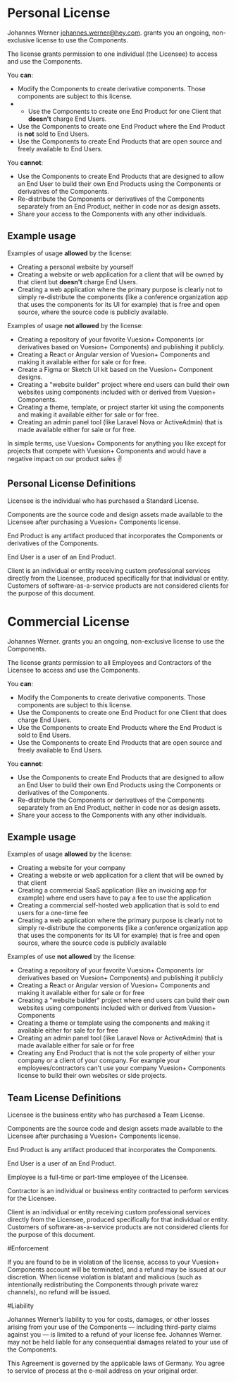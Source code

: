 # Personal License

Johannes Werner <johannes.werner@hey.com>. grants you an ongoing, non-exclusive license to use the Components.

The license grants permission to one individual (the Licensee) to access and use the Components.

You **can**:

- Modify the Components to create derivative components. Those components are subject to this license.
- - Use the Components to create one End Product for one Client that **doesn't** charge End Users.
- Use the Components to create one End Product where the End Product is **not** sold to End Users.
- Use the Components to create End Products that are open source and freely available to End Users.

You **cannot**:

- Use the Components to create End Products that are designed to allow an End User to build their own End Products using the Components or derivatives of the Components.
- Re-distribute the Components or derivatives of the Components separately from an End Product, neither in code nor as design assets.
- Share your access to the Components with any other individuals.

## Example usage

Examples of usage **allowed** by the license:

- Creating a personal website by yourself
- Creating a website or web application for a client that will be owned by that client but **doesn't** charge End Users.
- Creating a web application where the primary purpose is clearly not to simply re-distribute the components (like a conference organization app that uses the components for its UI for example) that is free and open source, where the source code is publicly available.

Examples of usage **not allowed** by the license:

- Creating a repository of your favorite Vuesion+ Components (or derivatives based on Vuesion+ Components) and publishing it publicly.
- Creating a React or Angular version of Vuesion+ Components and making it available either for sale or for free.
- Create a Figma or Sketch UI kit based on the Vuesion+ Component designs.
- Creating a "website builder" project where end users can build their own websites using components included with or derived from Vuesion+ Components.
- Creating a theme, template, or project starter kit using the components and making it available either for sale or for free.
- Creating an admin panel tool (like Laravel Nova or ActiveAdmin) that is made available either for sale or for free.

In simple terms, use Vuesion+ Components for anything you like except for projects that compete with Vuesion+ Components and would have a negative impact on our product sales ✌️

## Personal License Definitions

Licensee is the individual who has purchased a Standard License.

Components are the source code and design assets made available to the Licensee after purchasing a Vuesion+ Components license.

End Product is any artifact produced that incorporates the Components or derivatives of the Components.

End User is a user of an End Product.

Client is an individual or entity receiving custom professional services directly from the Licensee, produced specifically for that individual or entity.
Customers of software-as-a-service products are not considered clients for the purpose of this document.

# Commercial License

Johannes Werner. grants you an ongoing, non-exclusive license to use the Components.

The license grants permission to all Employees and Contractors of the Licensee to access and use the Components.

You **can**:

- Modify the Components to create derivative components. Those components are subject to this license.
- Use the Components to create one End Product for one Client that does charge End Users.
- Use the Components to create End Products where the End Product is sold to End Users.
- Use the Components to create End Products that are open source and freely available to End Users.

You **cannot**:

- Use the Components to create End Products that are designed to allow an End User to build their own End Products using the Components or derivatives of the Components.
- Re-distribute the Components or derivatives of the Components separately from an End Product, neither in code nor as design assets.
- Share your access to the Components with any other individuals.

## Example usage

Examples of usage **allowed** by the license:

- Creating a website for your company
- Creating a website or web application for a client that will be owned by that client
- Creating a commercial SaaS application (like an invoicing app for example) where end users have to pay a fee to use the application
- Creating a commercial self-hosted web application that is sold to end users for a one-time fee
- Creating a web application where the primary purpose is clearly not to simply re-distribute the components (like a conference organization app that uses the components for its UI for example) that is free and open source, where the source code is publicly available

Examples of use **not allowed** by the license:

- Creating a repository of your favorite Vuesion+ Components (or derivatives based on Vuesion+ Components) and publishing it publicly
- Creating a React or Angular version of Vuesion+ Components and making it available either for sale or for free
- Creating a "website builder" project where end users can build their own websites using components included with or derived from Vuesion+ Components
- Creating a theme or template using the components and making it available either for sale for for free
- Creating an admin panel tool (like Laravel Nova or ActiveAdmin) that is made available either for sale or for free
- Creating any End Product that is not the sole property of either your company or a client of your company. For example your employees/contractors can't use your company Vuesion+ Components license to build their own websites or side projects.

## Team License Definitions

Licensee is the business entity who has purchased a Team License.

Components are the source code and design assets made available to the Licensee after purchasing a Vuesion+ Components license.

End Product is any artifact produced that incorporates the Components.

End User is a user of an End Product.

Employee is a full-time or part-time employee of the Licensee.

Contractor is an individual or business entity contracted to perform services for the Licensee.

Client is an individual or entity receiving custom professional services directly from the Licensee, produced specifically for that individual or entity. Customers of software-as-a-service products are not considered clients for the purpose of this document.


#Enforcement

If you are found to be in violation of the license, access to your Vuesion+ Components account will be terminated, and a refund may be issued at our discretion. When license violation is blatant and malicious (such as intentionally redistributing the Components through private warez channels), no refund will be issued.


#Liability

Johannes Werner’s liability to you for costs, damages, or other losses arising from your use of the Components — including third-party claims against you — is limited to a refund of your license fee. Johannes Werner. may not be held liable for any consequential damages related to your use of the Components.

This Agreement is governed by the applicable laws of Germany. You agree to service of process at the e-mail address on your original order.
